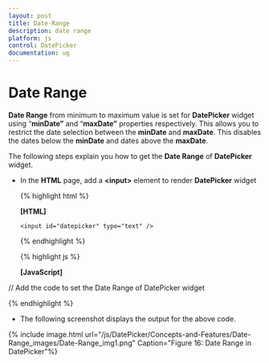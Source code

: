 ```yaml
---
layout: post
title: Date-Range
description: date range
platform: js
control: DatePicker
documentation: ug
---
```


# Date Range

**Date Range** from minimum to maximum value is set for **DatePicker** widget using “**minDate”** and “**maxDate”** properties respectively. This allows you to restrict the date selection between the **minDate** and **maxDate**. This disables the dates below the **minDate** and dates above the **maxDate**.

The following steps explain you how to get the **Date Range** of **DatePicker** widget.

* In the **HTML** page, add a **&lt;input&gt;** element to render **DatePicker** widget

  {% highlight html %}
  
  **[HTML]**
  
      <input id="datepicker" type="text" />
      
  {% endhighlight %}
  
  {% highlight js %}

  **[JavaScript]**

// Add the code to set the Date Range of DatePicker widget
<script type="text/javascript">
        $(function () {
            // declaration
            $("#datepicker").ejDatePicker({
                minDate: new Date("2014/06/03"),
                maxDate: new Date("2014/06/19")
            });
        });

    </script>

  {% endhighlight %}




*  The following screenshot displays the output for the above code.

{% include image.html url="/js/DatePicker/Concepts-and-Features/Date-Range_images/Date-Range_img1.png" Caption="Figure 16: Date Range in DatePicker"%}

